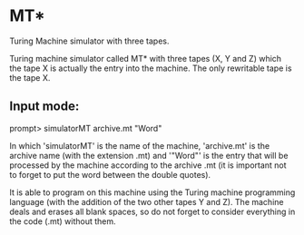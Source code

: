 # MT*
Turing Machine simulator with three tapes.

Turing machine simulator called MT* with three tapes (X, Y and Z) which the tape X is actually the 
entry into the machine. The only rewritable tape is the tape X.

## Input mode:

prompt> simulatorMT archive.mt "Word"

In which 'simulatorMT' is the name of the machine, 'archive.mt' is the archive name (with the extension 
.mt) and '"Word"' is the entry that will be processed by the machine according to the archive .mt (it is 
important not to forget to put the word between the double quotes).

It is able to program on this machine using the Turing machine programming language (with the addition of 
the two other tapes Y and Z). The machine deals and erases all blank spaces, so do not forget to consider 
everything in the code (.mt) without them.
